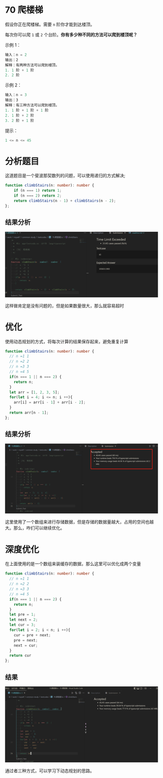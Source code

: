 # 70 爬楼梯
假设你正在爬楼梯。需要 `n` 阶你才能到达楼顶。

每次你可以爬 `1` 或 `2` 个台阶。**你有多少种不同的方法可以爬到楼顶呢？**

 

示例 1：
```ts
输入：n = 2
输出：2
解释：有两种方法可以爬到楼顶。
1. 1 阶 + 1 阶
2. 2 阶
```
示例 2：
```ts
输入：n = 3
输出：3
解释：有三种方法可以爬到楼顶。
1. 1 阶 + 1 阶 + 1 阶
2. 1 阶 + 2 阶
3. 2 阶 + 1 阶
```

提示：
```ts
1 <= n <= 45
```

# 分析题目
这道题目是一个斐波那契数列的问题，可以使用递归的方式解决;

```ts
function climbStairs(n: number): number {
    if (n === 1) return 1;
    if (n === 2) return 2;
    return climbStairs(n - 1) + climbStairs(n - 2);
};
```

## 结果分析

![image-20220810150943346](./assets/image-20220810150943346.png)

这样做肯定是没有问题的，但是如果数量很大，那么就容易超时

# 优化
使用动态规划的方式，将每次计算的结果保存起来，避免重复计算

```ts
function climbStairs(n: number): number {
  // n =1 1
  // n =2 2
  // n =3 3
  // n =4 5
  if(n === 1 || n === 2) {
    return n;
  }
  let arr = [1, 2, 3, 5];
  for(let i = 4; i <= n; i ++){
    arr[i] = arr[i - 1] + arr[i - 2];
  }
  return arr[n - 1];
};
```

## 结果分析

![image-20220810151235675](./assets/image-20220810151235675.png)

这里使用了一个数组来进行存储数据，但是存储的数据量越大，占用的空间也越大。那么，咋们可以继续优化。



# 深度优化

在上面使用的是一个数组来装缓存的数据，那么这里可以优化成两个变量

```ts
function climbStairs(n: number): number {
  // n =1 1
  // n =2 2
  // n =3 3
  // n =4 5
  if(n === 1 || n === 2) {
    return n;
  }
  let pre = 1;
  let next = 2;
  let cur = 3;
  for(let i = 2; i < n; i ++){
    cur = pre + next;
    pre = next;
    next = cur;
  }
  return cur
};
```

## 结果

![image-20220810173000236](./assets/image-20220810173000236.png)



通过者三种方式，可以学习下动态规划的思路。

